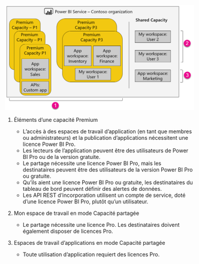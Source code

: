 ![](media/powerbi-premium-illustration/premium-chart.png "Illustration de Power BI Premium")

1. Éléments d’une capacité Premium
   
   * L’accès à des espaces de travail d’application (en tant que membres ou administrateurs) et la publication d’applications nécessitent une licence Power BI Pro.
   * Les lecteurs de l’application peuvent être des utilisateurs de Power BI Pro ou de la version gratuite.
   * Le partage nécessite une licence Power BI Pro, mais les destinataires peuvent être des utilisateurs de la version Power BI Pro ou gratuite.
   * Qu’ils aient une licence Power BI Pro ou gratuite, les destinataires du tableau de bord peuvent définir des alertes de données.
   * Les API REST d’incorporation utilisent un compte de service, doté d’une licence Power BI Pro, plutôt qu’un utilisateur.
2. Mon espace de travail en mode Capacité partagée
   
   * Le partage nécessite une licence Pro. Les destinataires doivent également disposer de licences Pro.
3. Espaces de travail d’applications en mode Capacité partagée
   
   * Toute utilisation d’application requiert des licences Pro.

